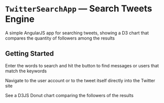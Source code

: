 # `TwitterSearchApp` — Search Tweets Engine

A simple AngularJS app for searching tweets, showing a D3 chart that compares the quantity of followers among the results


## Getting Started

Enter the words to search and hit the button to find messages or users that match the keywords

Navigate to the user account or to the tweet itself directly into the Twitter site

See a D3JS Donut chart comparing the followers of the results

